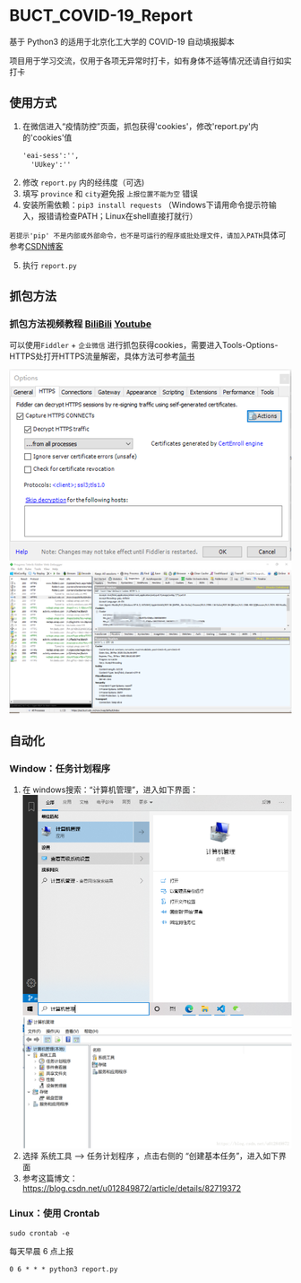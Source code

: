 <!--
 * @Author: your name
 * @Date: 2020-03-28 10:35:53
 * @LastEditTime: 2020-03-28 10:44:10
 * @LastEditors: Please set LastEditors
 * @Description: In User Settings Edit
 * @FilePath: \BUCT_nCoV_Report\README.md
 -->
# BUCT_COVID-19_Report
基于 Python3 的适用于北京化工大学的 COVID-19 自动填报脚本

项目用于学习交流，仅用于各项无异常时打卡，如有身体不适等情况还请自行如实打卡

## 使用方式

1. 在微信进入“疫情防控”页面，抓包获得'cookies'，修改'report.py'内的'cookies'值
    ```text
    'eai-sess':'', 
	  'UUkey':''
    ```
2. 修改 `report.py` 内的经纬度（可选)
3. 填写 `province` 和 `city`避免报 `上报位置不能为空` 错误
4. 安装所需依赖：`pip3 install requests` （Windows下请用命令提示符输入，报错请检查PATH；Linux在shell直接打就行）

`若提示'pip' 不是内部或外部命令，也不是可运行的程序或批处理文件，请加入PATH`具体可参考[CSDN博客](https://blog.csdn.net/AlbenXie/article/details/79054409)

5. 执行 `report.py`

## 抓包方法

### 抓包方法视频教程 [BiliBili](https://www.bilibili.com/video/BV1bC4y147Pj) [Youtube](https://www.youtube.com/watch?v=oAiY4iCu9Kk)


可以使用`Fiddler` + `企业微信` 进行抓包获得cookies，需要进入Tools-Options-HTTPS处打开HTTPS流量解密，具体方法可参考[简书](https://www.jianshu.com/p/690eb9bebe3c)

![HTTPS设置](images/4.png)
![Fiddler截图](images/3.png)

## 自动化
### Window：任务计划程序

1. 在 windows搜索：“计算机管理”，进入如下界面：
![搜索界面](images/1.png)
![应用界面](images/2.png)
2. 选择 系统工具 -->  任务计划程序 ，点击右侧的  “创建基本任务”，进入如下界面
3. 参考这篇博文：https://blog.csdn.net/u012849872/article/details/82719372

### Linux：使用 Crontab

```shell script
sudo crontab -e
```

每天早晨 6 点上报
```shell script
0 6 * * * python3 report.py
```

